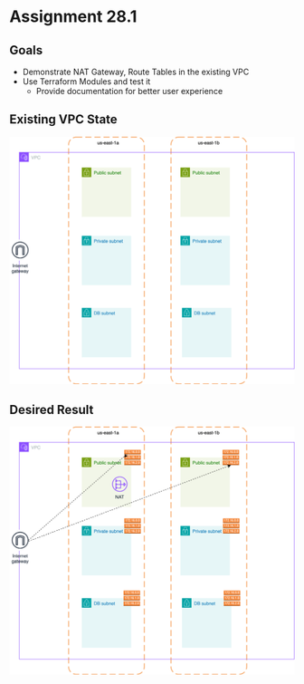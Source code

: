 # Assignment 28.1

## Goals

- Demonstrate NAT Gateway, Route Tables in the existing VPC
- Use Terraform Modules and test it
  - Provide documentation for better user experience

## Existing VPC State

![](./vpc-v1.drawio.svg)

## Desired Result

![](./vpc-v2.drawio.svg)
